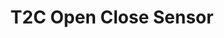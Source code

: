 ---
slug: T2C Open Close Sensor
title: "T2C Open Close Sensor"
description: "A sensor that checks doors and windows to protect you."
image: "/images/Homeappliance/T2C.png"
images:
  - url: "/images/Homeappliance/T2C.png"
    caption: "Front view"

features:
  - "Detects the opening and closing of doors or windows with magnetic contact."
  - "Supports wooden door gaps > 25 mm and iron door gaps > 15 mm."
  - "Peel-and-stick adhesive backing for quick, tool-free installation."
  - "Low battery reminder helps maintain consistent monitoring."
  - "Tamper-resistant alarm enhances security and reliability."
  - "Ultra-compact design fits discreetly on frames or sashes."
  - "Battery-powered with up to 2 years of life (30 detections/day)."
  - "ZigBee 3.0 communication with long-range capability (200m open environment)."
  - "Operates in temperatures from -10°C to 55°C and up to 95% humidity."
  - "Ideal for home, office, or rental property security setups."

specification:
  model: "CS-T2C-A0-BG"
  interface: "N/A"
  power_source: "N/A"
  energy_consumption: "N/A"
  network_port: "N/A"
  dimensions: "Main body: 53.5 x 22.5 x 13.5 mm Magnet: 32.0 x 10.5 x 13.5 mm"
  package_size: "92 x 52 x 93 mm"
  net_weight: "80g per package"
price: "Contact Sales"

---